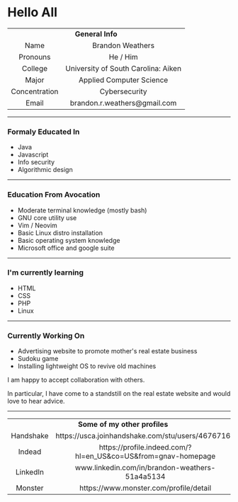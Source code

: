 <!--
**BrandonWeathers000/BrandonWeathers000** is a ✨ _special_ ✨ repository because its `README.md` (this file) appears on your GitHub profile.

Here are some ideas to get you started:

- 🔭 I’m currently working on ...
- 🌱 I’m currently learning ... 👯 I’m looking to collaborate on ...
- 🤔 I’m looking for help with ...
- 💬 Ask me about ...
- 📫 How to reach me: ...
- 😄 Pronouns: ...
- ⚡ Fun fact: ...
-->

<!-- This is my personal README -->
# Hello All

<!-- Here I am using an html table for more control over the stlying-->
<table style="text-align: center">
        <tr>
            <td colspan="2"><b>General Info</b></td>
        </tr>
        <tr>
            <td>Name</td>
            <td>Brandon Weathers</td>
        </tr>
        <tr>
            <td>Pronouns</td>
            <td>He / Him</td>
        </tr>
        <tr>
            <td>College</td>
            <td>University of South Carolina: Aiken</td>
        </tr>
        <tr>
            <td>Major</td>
            <td>Applied Computer Science</td>
        </tr>
        <tr>
            <td>Concentration</td>
            <td>Cybersecurity</td>
        </tr>
        <tr>
            <td>Email</td>
            <td>brandon.r.weathers@gmail.com</td>
        </tr>
</table>
<hr>

### Formaly Educated In
* Java
* Javascript
* Info security
* Algorithmic design
<hr>

<!--Additionaly, I enjoy working on programming projects in my free time.-->
### Education From Avocation
* Moderate terminal knowledge (mostly bash) 
* GNU core utility use
* Vim / Neovim
* Basic Linux distro installation
* Basic operating system knowledge
* Microsoft office and google suite
<hr>

### I'm currently learning
* HTML
* CSS
* PHP
* Linux
<hr>

<!--A few personal projects I am currently working on are listed below.-->
### Currently Working On
* Advertising website to promote mother's real estate business
* Sudoku game
* Installing lightweight OS to revive old machines

I am happy to accept collaboration with others.

In particular, I have come to a standstill on the real estate website and would love to hear advice.
<hr>

<table style="text-align: center">
    <tr>
        <td colspan="2">
            <b>Some of my other profiles</b>
        </td>
    </tr>
    <tr>
        <td>
            Handshake
        </td>
        <td>
            https://usca.joinhandshake.com/stu/users/46767162
        </td>
    </tr>
    <tr>
        <td>
            Indead
        </td>
        <td>
            https://profile.indeed.com/?hl=en_US&co=US&from=gnav-homepage
        </td>
    </tr>
    <tr>
        <td>
            LinkedIn
        </td>
        <td>
            www.linkedin.com/in/brandon-weathers-51a4a5134
        </td>
    </tr>
    <tr>
        <td>
            Monster
        </td>
        <td>
            https://www.monster.com/profile/detail
        </td>
    </tr>
</table>
